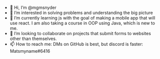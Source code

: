 - 👋 Hi, I’m @mgmsnyder
- 👀 I’m interested in solving problems and understanding the big picture
- 🌱 I’m currently learning js with the goal of making a mobile app that will use react. I am also taking a course in OOP using Java, which is new to me.
- 💞️ I’m looking to collaborate on projects that submit forms to websites other than themselves.
- 📫 How to reach me: DMs on GitHub is best, but discord is faster: Matsmyname#6416

<!---
mgmsnyder/mgmsnyder is a ✨ special ✨ repository because its `README.md` (this file) appears on your GitHub profile.
You can click the Preview link to take a look at your changes.
--->
